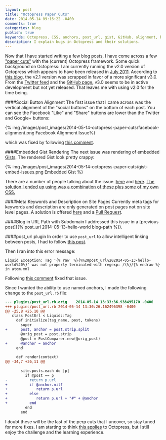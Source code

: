 ```yaml
---
layout: post
title: "Octopress Paper Cuts"
date: 2014-05-14 09:16:22 -0400
comments: true
categories: blog
publish: true
keywords: Octopress, CSS, anchors, post_url, gist, GitHub, alignment, bug, paper cuts,
description: I explain bugs in Octopress and their solutions.
---
```


Now that I have started writing a few blog posts, I have come across a few ["paper cuts"](https://en.wikipedia.org/wiki/Paper_cut_bug) with the (current) Octopress framework. Some quick background on Octopress: I am currently running the v2.0 version of Octopress which appears to have been released in [July 2011](http://octopress.org/2011/07/23/octopress-20-surfaces/). According to [this blog](http://sasheldon.com/blog/2013/07/07/waiting-for-octopress-2-successor/), the v2.1 version was scrapped in favor of a more significant v3.0. From the [Twitter feed](https://twitter.com/octopress) and the [GitHub page](https://github.com/octopress/octopress), v3.0 seems to be in active development but not yet released. That leaves me with using v2.0 for the time being.

####Social Button Alignment
The first issue that I came across was the vertical alignment of the "social buttons" on the bottom of each post. You can see the Facebook "Like" and "Share" buttons are lower than the Twitter and Google+ buttons:

{% img /images/post_images/2014-05-14-octopress-paper-cuts/facebook-alignment.png Facebook Alignment Issue%}

which was fixed by following [this comment](https://github.com/imathis/octopress/issues/176#issuecomment-6531879).

####Embedded Gist Rendering
The next issue was rendering of embedded [Gists](https://gist.github.com/). The rendered Gist look pretty crappy:

{% img /images/post_images/2014-05-14-octopress-paper-cuts/gist-embed-issues.png Embedded Gist %}

There are a number of people talking about the issue: [here](http://devspade.com/blog/2013/08/06/fixing-gist-embeds-in-octopress/) and [here](https://github.com/imathis/octopress/issues/847). [The solution I ended up using was a combination of these plus some of my own CSS.](https://github.com/cancan101/cancan101.github.io/commit/d30d95694e5e4915b80e0082fb3ef1caac1f021b)

####Meta Keywords and Description on Site Pages
Currently meta tags for keywords and description are only generated on post pages not on site level pages. A solution is offered [here](http://qiang.hu/2013/04/octopress-seo-site-keywords-and-description.html) and a [Pull Request](https://github.com/imathis/octopress/pull/1558).

####Blog in URL Path with Subdomain
I addressed this issue in a [previous post]({% post_url 2014-05-13-hello-world blog-path %}). 

####post_url plugin
In order to use `post_url` to allow intelligent linking between posts, I had to follow [this post](http://www.drurly.com/blog/2012/06/01/octopress-linking-to-other-posts).

Then I ran into this error message:
```
Liquid Exception: Tag '{% raw  %}{%%20post_url%202014-05-13-hello-world%20%}' was not properly terminated with regexp: /\%}/{% endraw %} in atom.xml
```
Following [this comment](https://github.com/davidfstr/rdiscount/issues/75#issuecomment-22607869) fixed that issue.

Since I wanted the ability to use named anchors, I made the following change to the `post_url.rb` file:

```diff
--- plugins/post_url.rb.orig	2014-05-14 13:33:36.938495170 -0400
+++ plugins/post_url.rb	2014-05-14 13:30:26.162496398 -0400
@@ -25,8 +25,10 @@
   class PostUrl < Liquid::Tag
     def initialize(tag_name, post, tokens)
       super
+      post, anchor = post.strip.split
       @orig_post = post.strip
       @post = PostComparer.new(@orig_post)
+      @anchor = anchor
     end
 
     def render(context)
@@ -34,7 +36,11 @@
       
       site.posts.each do |p|
         if @post == p
-          return p.url
+          if @anchor.nil?
+             return p.url
+          else
+             return p.url + "#" + @anchor
+          end
         end
       end
```

I doubt these will be the last of the perp cuts that I uncover, so stay tuned for more fixes. I am starting to think [this applies](http://www.art.net/~hopkins/Don/unix-haters/whinux/your-time.html) to Octopress, but I still enjoy the challenge and the learning experience.
